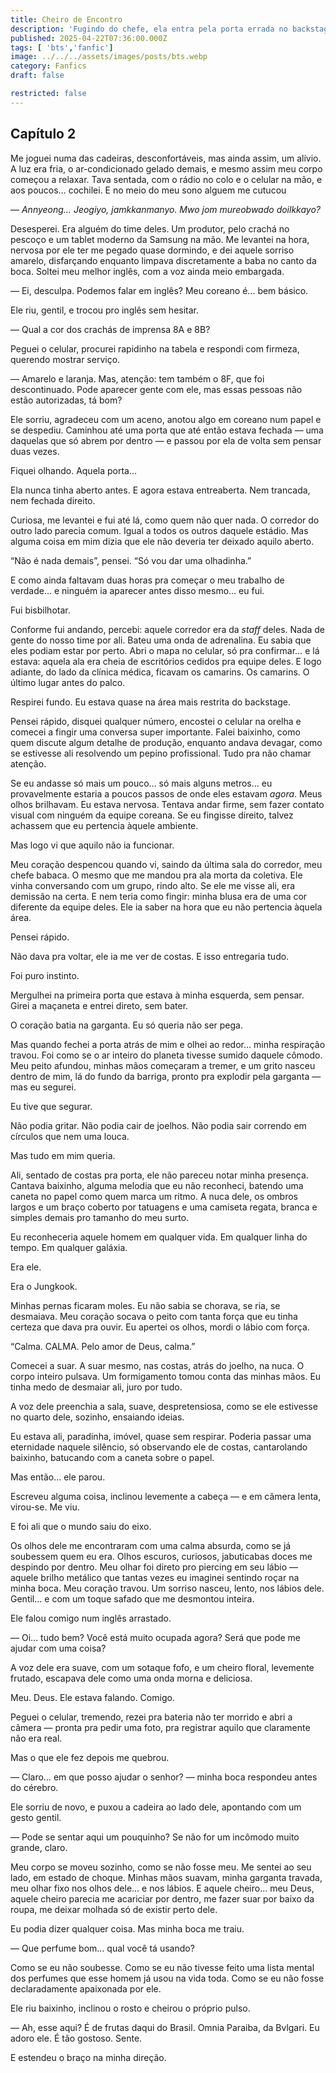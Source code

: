 ```yaml
---
title: Cheiro de Encontro
description: 'Fugindo do chefe, ela entra pela porta errada no backstage e dá de cara com Jungkook. Um encontro improvável, íntimo e prestes a sair do controle.'
published: 2025-04-22T07:36:00.000Z
tags: [ 'bts','fanfic']
image: ../../../assets/images/posts/bts.webp
category: Fanfics
draft: false

restricted: false
---
```


## Capítulo 2
    
Me joguei numa das cadeiras, desconfortáveis, mas ainda assim, um alívio. A luz era fria, o ar-condicionado gelado demais, e mesmo assim meu corpo começou a relaxar. Tava sentada, com o rádio no colo e o celular na mão, e aos poucos… cochilei. E no meio do meu sono alguem me cutucou

— _Annyeong… Jeogiyo, jamkkanmanyo. Mwo jom mureobwado doilkkayo?_

Desesperei. Era alguém do time deles. Um produtor, pelo crachá no pescoço e um tablet moderno da Samsung na mão. Me levantei na hora, nervosa por ele ter me pegado quase dormindo, e dei aquele sorriso amarelo, disfarçando enquanto limpava discretamente a baba no canto da boca. Soltei meu melhor inglês, com a voz ainda meio embargada.

— Ei, desculpa. Podemos falar em inglês? Meu coreano é... bem básico.

Ele riu, gentil, e trocou pro inglês sem hesitar.

— Qual a cor dos crachás de imprensa 8A e 8B?

Peguei o celular, procurei rapidinho na tabela e respondi com firmeza, querendo mostrar serviço.

— Amarelo e laranja. Mas, atenção: tem também o 8F, que foi descontinuado. Pode aparecer gente com ele, mas essas pessoas não estão autorizadas, tá bom?

Ele sorriu, agradeceu com um aceno, anotou algo em coreano num papel e se despediu. Caminhou até uma porta que até então estava fechada — uma daquelas que só abrem por dentro — e passou por ela de volta sem pensar duas vezes.

Fiquei olhando. Aquela porta…

Ela nunca tinha aberto antes. E agora estava entreaberta. Nem trancada, nem fechada direito.

Curiosa, me levantei e fui até lá, como quem não quer nada. O corredor do outro lado parecia comum. Igual a todos os outros daquele estádio. Mas alguma coisa em mim dizia que ele não deveria ter deixado aquilo aberto.

“Não é nada demais”, pensei. “Só vou dar uma olhadinha.”

E como ainda faltavam duas horas pra começar o meu trabalho de verdade… e ninguém ia aparecer antes disso mesmo… eu fui.

Fui bisbilhotar.

Conforme fui andando, percebi: aquele corredor era da _staff_ deles. Nada de gente do nosso time por ali. Bateu uma onda de adrenalina. Eu sabia que eles podiam estar por perto. Abri o mapa no celular, só pra confirmar… e lá estava: aquela ala era cheia de escritórios cedidos pra equipe deles. E logo adiante, do lado da clínica médica, ficavam os camarins. Os camarins. O último lugar antes do palco.

Respirei fundo. Eu estava quase na área mais restrita do backstage.

Pensei rápido, disquei qualquer número, encostei o celular na orelha e comecei a fingir uma conversa super importante. Falei baixinho, como quem discute algum detalhe de produção, enquanto andava devagar, como se estivesse ali resolvendo um pepino profissional. Tudo pra não chamar atenção.

Se eu andasse só mais um pouco… só mais alguns metros… eu provavelmente estaria a poucos passos de onde eles estavam _agora_. Meus olhos brilhavam. Eu estava nervosa. Tentava andar firme, sem fazer contato visual com ninguém da equipe coreana. Se eu fingisse direito, talvez achassem que eu pertencia àquele ambiente.

Mas logo vi que aquilo não ia funcionar.

Meu coração despencou quando vi, saindo da última sala do corredor, meu chefe babaca. O mesmo que me mandou pra ala morta da coletiva. Ele vinha conversando com um grupo, rindo alto. Se ele me visse ali, era demissão na certa. E nem teria como fingir: minha blusa era de uma cor diferente da equipe deles. Ele ia saber na hora que eu não pertencia àquela área.

Pensei rápido.

Não dava pra voltar, ele ia me ver de costas. E isso entregaria tudo.

Foi puro instinto.

Mergulhei na primeira porta que estava à minha esquerda, sem pensar. Girei a maçaneta e entrei direto, sem bater.

O coração batia na garganta. Eu só queria não ser pega.

Mas quando fechei a porta atrás de mim e olhei ao redor… minha respiração travou. Foi como se o ar inteiro do planeta tivesse sumido daquele cômodo. Meu peito afundou, minhas mãos começaram a tremer, e um grito nasceu dentro de mim, lá do fundo da barriga, pronto pra explodir pela garganta — mas eu segurei.

Eu tive que segurar.

Não podia gritar. Não podia cair de joelhos. Não podia sair correndo em círculos que nem uma louca.

Mas tudo em mim queria.

Ali, sentado de costas pra porta, ele não pareceu notar minha presença. Cantava baixinho, alguma melodia que eu não reconheci, batendo uma caneta no papel como quem marca um ritmo. A nuca dele, os ombros largos e um braço coberto por tatuagens e uma camiseta regata, branca e simples demais pro tamanho do meu surto.

Eu reconheceria aquele homem em qualquer vida. Em qualquer linha do tempo. Em qualquer galáxia.

Era ele.

Era o Jungkook.

Minhas pernas ficaram moles. Eu não sabia se chorava, se ria, se desmaiava. Meu coração socava o peito com tanta força que eu tinha certeza que dava pra ouvir. Eu apertei os olhos, mordi o lábio com força.

“Calma. CALMA. Pelo amor de Deus, calma.”

Comecei a suar. A suar mesmo, nas costas, atrás do joelho, na nuca. O corpo inteiro pulsava. Um formigamento tomou conta das minhas mãos. Eu tinha medo de desmaiar ali, juro por tudo.

A voz dele preenchia a sala, suave, despretensiosa, como se ele estivesse no quarto dele, sozinho, ensaiando ideias.

Eu estava ali, paradinha, imóvel, quase sem respirar. Poderia passar uma eternidade naquele silêncio, só observando ele de costas, cantarolando baixinho, batucando com a caneta sobre o papel.

Mas então... ele parou.

Escreveu alguma coisa, inclinou levemente a cabeça — e em câmera lenta, virou-se. Me viu.

E foi ali que o mundo saiu do eixo.

Os olhos dele me encontraram com uma calma absurda, como se já soubessem quem eu era. Olhos escuros, curiosos, jabuticabas doces me despindo por dentro. Meu olhar foi direto pro piercing em seu lábio — aquele brilho metálico que tantas vezes eu imaginei sentindo roçar na minha boca. Meu coração travou. Um sorriso nasceu, lento, nos lábios dele. Gentil... e com um toque safado que me desmontou inteira.

Ele falou comigo num inglês arrastado.

— Oi… tudo bem? Você está muito ocupada agora? Será que pode me ajudar com uma coisa?

A voz dele era suave, com um sotaque fofo, e um cheiro floral, levemente frutado, escapava dele como uma onda morna e deliciosa.

Meu. Deus. Ele estava falando. Comigo.

Peguei o celular, tremendo, rezei pra bateria não ter morrido e abri a câmera — pronta pra pedir uma foto, pra registrar aquilo que claramente não era real.

Mas o que ele fez depois me quebrou.

— Claro… em que posso ajudar o senhor? — minha boca respondeu antes do cérebro.

Ele sorriu de novo, e puxou a cadeira ao lado dele, apontando com um gesto gentil.

— Pode se sentar aqui um pouquinho? Se não for um incômodo muito grande, claro.

Meu corpo se moveu sozinho, como se não fosse meu. Me sentei ao seu lado, em estado de choque. Minhas mãos suavam, minha garganta travada, meu olhar fixo nos olhos dele… e nos lábios. E aquele cheiro… meu Deus, aquele cheiro parecia me acariciar por dentro, me fazer suar por baixo da roupa, me deixar molhada só de existir perto dele.

Eu podia dizer qualquer coisa. Mas minha boca me traiu.

— Que perfume bom… qual você tá usando?

Como se eu não soubesse. Como se eu não tivesse feito uma lista mental dos perfumes que esse homem já usou na vida toda. Como se eu não fosse declaradamente apaixonada por ele.

Ele riu baixinho, inclinou o rosto e cheirou o próprio pulso.

— Ah, esse aqui? É de frutas daqui do Brasil. Omnia Paraiba, da Bvlgari. Eu adoro ele. É tão gostoso. Sente.

E estendeu o braço na minha direção.